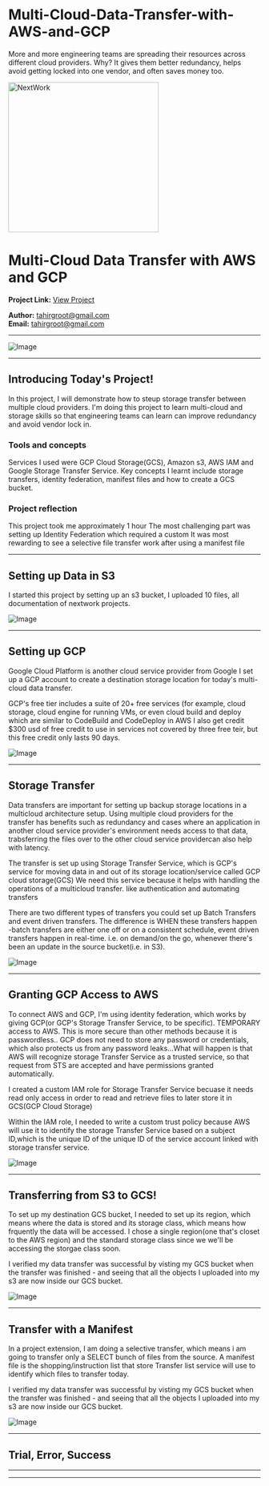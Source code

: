 # Multi-Cloud-Data-Transfer-with-AWS-and-GCP
More and more engineering teams are spreading their resources across different cloud providers. Why? It gives them better redundancy, helps avoid getting locked into one vendor, and often saves money too. 

<img src="https://cdn.prod.website-files.com/677c400686e724409a5a7409/6790ad949cf622dc8dcd9fe4_nextwork-logo-leather.svg" alt="NextWork" width="300" />

# Multi-Cloud Data Transfer with AWS and GCP

**Project Link:** [View Project](http://learn.nextwork.org/projects/aws-multicloud-storage)

**Author:** tahirgroot@gmail.com  
**Email:** tahirgroot@gmail.com

---

![Image](http://learn.nextwork.org/radiant_blue_innocent_pawpaw/uploads/aws-multicloud-storage_s5k4l5m6)

---

## Introducing Today's Project!

In this project, I will demonstrate how to steup storage transfer between multiple cloud providers. I'm doing this project to learn multi-cloud and storage skills so that engineering teams can learn can improve redundancy and avoid vendor lock in.

### Tools and concepts

Services I used were GCP Cloud Storage(GCS), Amazon s3, AWS IAM and Google Storage Transfer Service. Key concepts I learnt include storage transfers, identity federation,  manifest files and how to create a GCS bucket.

### Project reflection

This project took me approximately 1 hour The most challenging part was setting up Identity Federation which required a custom It was most rewarding to see a selective file transfer work after using a manifest file

---

## Setting up Data in S3

I started this project by setting up an s3 bucket, I uploaded 10 files, all documentation of nextwork projects. 

![Image](http://learn.nextwork.org/radiant_blue_innocent_pawpaw/uploads/aws-multicloud-storage_s1g7h8j9)

---

## Setting up GCP

Google Cloud Platform is another cloud service provider from Google I set up a GCP account to create a destination storage location for today's multi-cloud data transfer.

GCP's free tier includes a suite of 20+ free services (for example, cloud storage, cloud engine for running VMs, or even cloud build and deploy which are similar to CodeBuild and CodeDeploy in AWS I also get credit $300 usd of free credit to use in services not covered by three free teir, but this free credit only lasts 90 days.

![Image](http://learn.nextwork.org/radiant_blue_innocent_pawpaw/uploads/aws-multicloud-storage_s2g8h9j0)

---

## Storage Transfer

Data transfers are important for setting up backup storage locations in a multicloud architecture setup. Using multiple cloud providers for the transfer has benefits such as redundancy and cases where an application in another cloud service provider's environment needs access to that data, trabsferring the files over to the other cloud service providercan also help with latency.

The transfer is set up using Storage Transfer Service, which is GCP's service for moving data in and out of its storage location/service called GCP cloud storage(GCS) We need this service because it helps with handling the operations of a multicloud transfer. like authentication and automating transfers

There are two different types of transfers you could set up Batch Transfers and event driven transfers. The difference is WHEN these transfers happen -batch transfers are either one off or on a consistent schedule, event driven transfers happen in real-time. i.e. on demand/on the go, whenever there's been an update in the source bucket(i.e. in S3).

![Image](http://learn.nextwork.org/radiant_blue_innocent_pawpaw/uploads/aws-multicloud-storage_s3k2l3m4)

---

## Granting GCP Access to AWS

To connect AWS and GCP, I'm using identity federation, which works by giving GCP(or GCP's Storage Transfer Service, to be specific). TEMPORARY access to AWS. This is more secure than other methods because it is passwordless.. GCP does not need to store any password or credentials, which also protects  us from any password leaks...What will happen is that AWS will recognize storage Transfer Service as a trusted service, so that  request from STS are accepted and have permissions granted automatically. 

I created a custom IAM role for Storage Transfer Service becuase it needs read only access in order to read and retrieve files to later store it in GCS(GCP Cloud Storage)

Within the IAM role, I needed to write a custom trust policy because AWS will use it to identify the storage Transfer Service based on a subject ID,which is the unique ID of the unique ID of the service account linked with storage transfer service.

![Image](http://learn.nextwork.org/radiant_blue_innocent_pawpaw/uploads/aws-multicloud-storage_s4k3l4m5)

---

## Transferring from S3 to GCS!

To set up my destination GCS bucket, I needed to set up its region, which means where the data is stored and its storage class, which means how frquently the data will be accessed. I chose a single region(one that's closet to the AWS region) and the standard storage class since we we'll be accessing the storgae class soon.

I verified my data transfer was successful by visting my  GCS bucket when the transfer was finished - and seeing that all the objects I uploaded into my s3 are now inside our GCS bucket.

![Image](http://learn.nextwork.org/radiant_blue_innocent_pawpaw/uploads/aws-multicloud-storage_s5k4l5m6)

---

## Transfer with a Manifest

In a project extension, I am doing a selective transfer, which means i am  going to transfer only a SELECT bunch of files from the source. A manifest file is the shopping/instruction list that  store Transfer list service will use  to identify which files to transfer today. 

I verified my data transfer was successful by visting my  GCS bucket when the transfer was finished - and seeing that all the objects I uploaded into my s3 are now inside our GCS bucket.

![Image](http://learn.nextwork.org/radiant_blue_innocent_pawpaw/uploads/aws-multicloud-storage_rththrthrth)

---

## Trial, Error, Success

---

---
